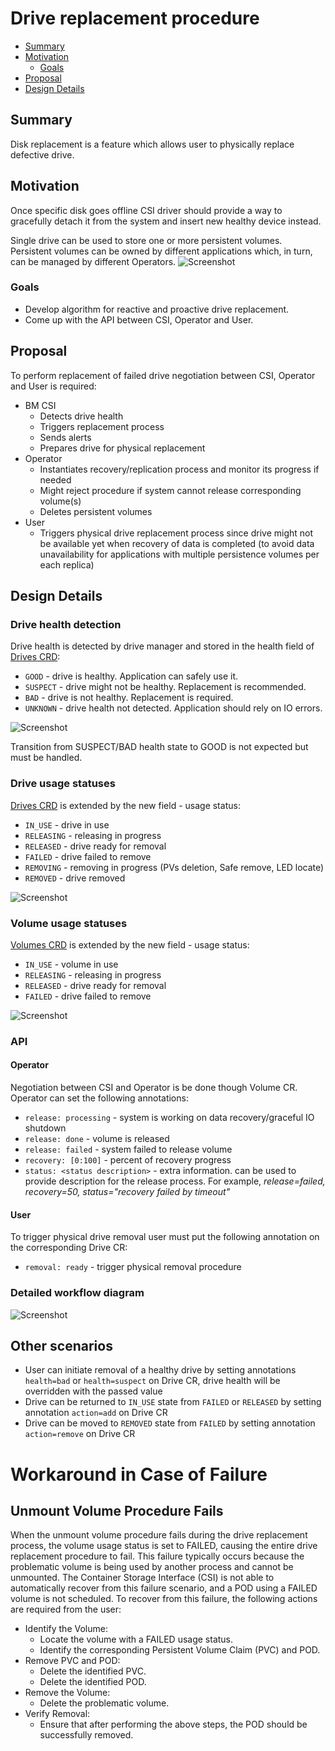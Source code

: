 # Drive replacement procedure
<!-- toc -->
- [Summary](#summary)
- [Motivation](#motivation)
  - [Goals](#goals)
- [Proposal](#proposal)  
- [Design Details](#design-details)  
<!-- /toc -->
## Summary
Disk replacement is a feature which allows user to physically replace defective drive.

## Motivation
Once specific disk goes offline CSI driver should provide a way to gracefully detach it from the system and insert new healthy device instead.

Single drive can be used to store one or more persistent volumes. Persistent volumes can be owned by different applications which, in turn, can be managed by different Operators.
![Screenshot](images/drive_usage.png)

### Goals
- Develop algorithm for reactive and proactive drive replacement.
- Come up with the API between CSI, Operator and User.

## Proposal
To perform replacement of failed drive negotiation between CSI, Operator and User is required:

* BM CSI
  - Detects drive health
  - Triggers replacement process
  - Sends alerts
  - Prepares drive for physical replacement
* Operator
  - Instantiates recovery/replication process and monitor its progress if needed
  - Might reject procedure if system cannot release corresponding volume(s)
  - Deletes persistent volumes
* User
  - Triggers physical drive replacement process since drive might not be available yet when recovery of data is completed (to avoid data unavailability for applications with multiple persistence volumes per each replica)
## Design Details
### Drive health detection
Drive health is detected by drive manager and stored in the health field of [Drives CRD](https://github.com/dell/csi-baremetal-operator/blob/master/charts/csi-baremetal-operator/crds/csi-baremetal.dell.com_drives.yaml): 
- `GOOD` - drive is healthy. Application can safely use it.
- `SUSPECT` - drive might not be healthy. Replacement is recommended.
- `BAD` - drive is not healthy. Replacement is required.
- `UNKNOWN` - drive health not detected. Application should rely on IO errors.

![Screenshot](images/drive_health.png)

Transition from SUSPECT/BAD health state to GOOD is not expected but must be handled.
### Drive usage statuses
[Drives CRD](https://github.com/dell/csi-baremetal/blob/master/api/v1/drivecrd/drive_types.go) is extended by the new field - usage status: 
- `IN_USE` - drive in use
- `RELEASING` - releasing in progress
- `RELEASED` - drive ready for removal
- `FAILED` - drive failed to remove
- `REMOVING` - removing in progress (PVs deletion, Safe remove, LED locate)
- `REMOVED` - drive removed

![Screenshot](images/drive_usage_status.png)
### Volume usage statuses
[Volumes CRD](https://github.com/dell/csi-baremetal/blob/master/api/v1/volumecrd/volume_types.go) is extended by the new field - usage status: 
- `IN_USE` - volume in use
- `RELEASING` - releasing in progress
- `RELEASED` - drive ready for removal
- `FAILED` - drive failed to remove

![Screenshot](images/volume_usage_status.png)

### API
#### Operator
Negotiation between CSI and Operator is be done though Volume CR. Operator can set the following annotations:
  - `release: processing` - system is working on data recovery/graceful IO shutdown
  - `release: done` - volume is released
  - `release: failed` - system failed to release volume
  - `recovery: [0:100]` - percent of recovery progress
  - `status: <status description>` - extra information. can be used to provide description for the release process. For example, *release=failed, recovery=50, status="recovery failed by timeout"*
#### User
To trigger physical drive removal user must put the following annotation on the corresponding Drive CR:
  - `removal: ready` - trigger physical removal procedure

### Detailed workflow diagram
![Screenshot](images/drive_removal_workflow.png)
## Other scenarios 
- User can initiate removal of a healthy drive by setting annotations `health=bad` or `health=suspect` on Drive CR, drive health will be overridden with the passed value
- Drive can be returned to `IN_USE` state from `FAILED` or `RELEASED` by setting annotation `action=add` on Drive CR
- Drive can be moved to `REMOVED` state from `FAILED` by setting annotation `action=remove` on Drive CR

# Workaround in Case of Failure
## Unmount Volume Procedure Fails
When the unmount volume procedure fails during the drive replacement process, the volume usage status is set to FAILED, causing the entire drive replacement procedure to fail. This failure typically occurs because the problematic volume is being used by another process and cannot be unmounted. The Container Storage Interface (CSI) is not able to automatically recover from this failure scenario, and a POD using a FAILED volume is not scheduled. To recover from this failure, the following actions are required from the user:

- Identify the Volume:
  * Locate the volume with a FAILED usage status.
  * Identify the corresponding Persistent Volume Claim (PVC) and POD.
- Remove PVC and POD:
  * Delete the identified PVC.
  * Delete the identified POD.
- Remove the Volume:
  * Delete the problematic volume.
- Verify Removal:
  * Ensure that after performing the above steps, the POD should be successfully removed.



